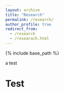 ```yaml
---
layout: archive
title: "Research"
permalink: /research/
author_profile: true
redirect_from:
  - /research
  - /researach.html
---
```


{% include base_path %}

a test

Test
======
